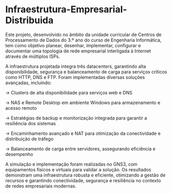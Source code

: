 # Infraestrutura-Empresarial-Distribuida
Este projeto, desenvolvido no âmbito da unidade curricular de Centros de Processamento de Dados do 3.º ano do curso de Engenharia Informática, tem como objetivo planear, desenhar, implementar, configurar e documentar uma topologia de rede empresarial interligada à Internet através de múltiplos ISPs.

A infraestrutura projetada integra três datacenters, garantindo alta disponibilidade, segurança e balanceamento de carga para serviços críticos como HTTP, DNS e FTP. Foram implementadas diversas soluções avançadas, incluindo:

-> Clusters de alta disponibilidade para serviços web e DNS

-> NAS e Remote Desktop em ambiente Windows para armazenamento e acesso remoto

-> Estratégias de backup e monitorização integrada para garantir a resiliência dos sistemas

-> Encaminhamento avançado e NAT para otimização da conectividade e distribuição de tráfego

-> Balanceamento de carga entre servidores, assegurando eficiência e desempenho

A simulação e implementação foram realizadas no GNS3, com equipamentos físicos e virtuais para validar a solução. Os resultados demonstram uma infraestrutura robusta e eficiente, otimizando a gestão de recursos e garantindo conectividade, segurança e resiliência no contexto de redes empresariais modernas.
